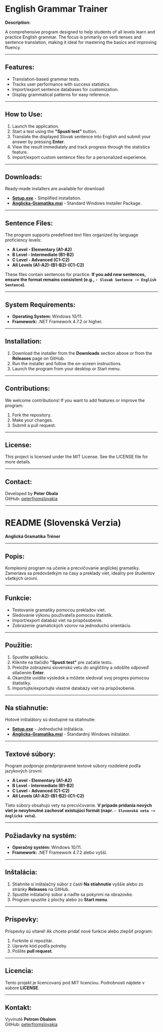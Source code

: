 # English Grammar Trainer

**Description:**

A comprehensive program designed to help students of all levels learn and practice English grammar. The focus is primarily on verb tenses and sentence translation, making it ideal for mastering the basics and improving fluency.

---

## Features:

- Translation-based grammar tests.
- Tracks user performance with success statistics.
- Import/export sentence databases for customization.
- Display grammatical patterns for easy reference.

---

## How to Use:

1. Launch the application.
2. Start a test using the **"Spusti test"** button.
3. Translate the displayed Slovak sentence into English and submit your answer by pressing **Enter**.
4. View the result immediately and track progress through the statistics feature.
5. Import/export custom sentence files for a personalized experience.

---

## Downloads:

Ready-made installers are available for download:
- **[Setup.exe](./setup.exe)** - Simplified installation.
- **[Anglicka-Gramatika.msi](./Anglicka-Gramatika.msi)** - Standard Windows Installer Package.

---

## Sentence Files:

The program supports predefined text files organized by language proficiency levels:
- **A Level - Elementary (A1-A2)**
- **B Level - Intermediate (B1-B2)**
- **C Level - Advanced (C1-C2)**
- **All Levels (A1-A2)-(B1-B2)-(C1-C2)**

These files contain sentences for practice. **If you add new sentences, ensure the format remains consistent (e.g., `- Slovak Sentence -> English Sentence`).**

---

## System Requirements:

- **Operating System:** Windows 10/11.
- **Framework:** .NET Framework 4.7.2 or higher.

---

## Installation:

1. Download the installer from the **Downloads** section above or from the **Releases** page on GitHub.
2. Run the installer and follow the on-screen instructions.
3. Launch the program from your desktop or Start menu.

---

## Contributions:

We welcome contributions! If you want to add features or improve the program:
1. Fork the repository.
2. Make your changes.
3. Submit a pull request.

---

## License:

This project is licensed under the MIT License. See the LICENSE file for more details.

---

## Contact:

Developed by **Peter Obala**  
GitHub: [peterfromslovakia](https://github.com/peterfromslovakia)

---

# README (Slovenská Verzia)

**Anglická Gramatika Tréner**

---

## Popis:

Komplexný program na učenie a precvičovanie anglickej gramatiky. Zameriava sa predovšetkým na časy a preklady viet, ideálny pre študentov všetkých úrovní.

---

## Funkcie:

- Testovanie gramatiky pomocou prekladov viet.
- Sledovanie výkonu používateľa pomocou štatistík.
- Import/export databáz viet na prispôsobenie.
- Zobrazenie gramatických vzorov na jednoduchú orientáciu.

---

## Použitie:

1. Spustite aplikáciu.
2. Kliknite na tlačidlo **"Spusti test"** pre začatie testu.
3. Preložte zobrazenú slovenskú vetu do angličtiny a odošlite odpoveď stlačením **Enter**.
4. Okamžite uvidíte výsledok a môžete sledovať svoj progres pomocou štatistiky.
5. Importujte/exportujte vlastné databázy viet na prispôsobenie.

---

## Na stiahnutie:

Hotové inštalátory sú dostupné na stiahnutie:
- **[Setup.exe](./setup.exe)** - Jednoduchá inštalácia.
- **[Anglicka-Gramatika.msi](./Anglicka-Gramatika.msi)** - Štandardný Windows inštalátor.

---

## Textové súbory:

Program podporuje predpripravené textové súbory rozdelené podľa jazykových úrovní:
- **A Level - Elementary (A1-A2)**
- **B Level - Intermediate (B1-B2)**
- **C Level - Advanced (C1-C2)**
- **All Levels (A1-A2)-(B1-B2)-(C1-C2)**

Tieto súbory obsahujú vety na precvičovanie. **V prípade pridania nových viet je nevyhnutné zachovať existujúci formát (napr. `- Slovenská veta -> Anglická veta`).**

---

## Požiadavky na systém:

- **Operačný systém:** Windows 10/11.
- **Framework:** .NET Framework 4.7.2 alebo vyšší.

---

## Inštalácia:

1. Stiahnite si inštalačný súbor z časti **Na stiahnutie** vyššie alebo zo stránky **Releases** na GitHub.
2. Spustite inštalačný súbor a riaďte sa pokynmi na obrazovke.
3. Program spustite z plochy alebo zo **Start menu**.

---

## Príspevky:

Príspevky sú vítané! Ak chcete pridať nové funkcie alebo zlepšiť program:
1. Forknite si repozitár.
2. Upravte kód podľa potreby.
3. Pošlite **pull request**.

---

## Licencia:

Tento projekt je licencovaný pod MIT licenciou. Podrobnosti nájdete v súbore **LICENSE**.

---

## Kontakt:

Vyvinuté **Petrom Obalom**  
GitHub: [peterfromslovakia](https://github.com/peterfromslovakia)
